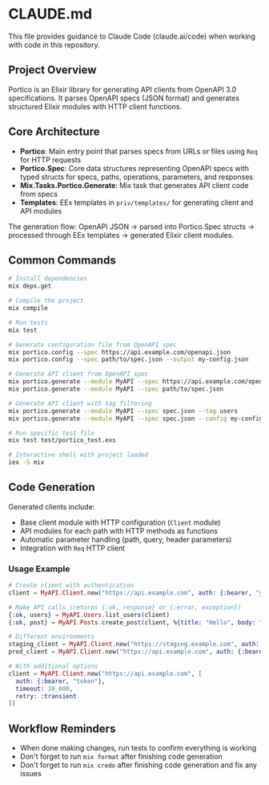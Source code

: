 # CLAUDE.md

This file provides guidance to Claude Code (claude.ai/code) when working with code in this repository.

## Project Overview

Portico is an Elixir library for generating API clients from OpenAPI 3.0 specifications. It parses OpenAPI specs (JSON format) and generates structured Elixir modules with HTTP client functions.

## Core Architecture

- **Portico**: Main entry point that parses specs from URLs or files using `Req` for HTTP requests
- **Portico.Spec**: Core data structures representing OpenAPI specs with typed structs for specs, paths, operations, parameters, and responses
- **Mix.Tasks.Portico.Generate**: Mix task that generates API client code from specs
- **Templates**: EEx templates in `priv/templates/` for generating client and API modules

The generation flow: OpenAPI JSON → parsed into Portico.Spec structs → processed through EEx templates → generated Elixir client modules.

## Common Commands

```bash
# Install dependencies
mix deps.get

# Compile the project
mix compile

# Run tests
mix test

# Generate configuration file from OpenAPI spec
mix portico.config --spec https://api.example.com/openapi.json
mix portico.config --spec path/to/spec.json --output my-config.json

# Generate API client from OpenAPI spec
mix portico.generate --module MyAPI --spec https://api.example.com/openapi.json
mix portico.generate --module MyAPI --spec path/to/spec.json

# Generate API client with tag filtering
mix portico.generate --module MyAPI --spec spec.json --tag users
mix portico.generate --module MyAPI --spec spec.json --config my-config.json

# Run specific test file
mix test test/portico_test.exs

# Interactive shell with project loaded
iex -S mix
```

## Code Generation

Generated clients include:

- Base client module with HTTP configuration (`Client` module)
- API modules for each path with HTTP methods as functions
- Automatic parameter handling (path, query, header parameters)
- Integration with `Req` HTTP client

### Usage Example

```elixir
# Create client with authentication
client = MyAPI.Client.new("https://api.example.com", auth: {:bearer, "your-token"})

# Make API calls (returns {:ok, response} or {:error, exception})
{:ok, users} = MyAPI.Users.list_users(client)
{:ok, post} = MyAPI.Posts.create_post(client, %{title: "Hello", body: "World"})

# Different environments
staging_client = MyAPI.Client.new("https://staging.example.com", auth: {:bearer, "staging-token"})
prod_client = MyAPI.Client.new("https://api.example.com", auth: {:bearer, "prod-token"})

# With additional options
client = MyAPI.Client.new("https://api.example.com", [
  auth: {:bearer, "token"},
  timeout: 30_000,
  retry: :transient
])
```

## Workflow Reminders

- When done making changes, run tests to confirm everything is working
- Don't forget to run `mix format` after finishing code generation
- Don't forget to run `mix credo` after finishing code generation and fix any issues
